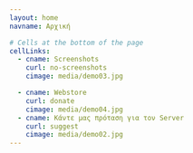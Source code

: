 ```yaml
---
layout: home
navname: Αρχική

# Cells at the bottom of the page
cellLinks:
  - cname: Screenshots
    curl: no-screenshots
    cimage: media/demo03.jpg

  - cname: Webstore
    curl: donate
    cimage: media/demo04.jpg
  - cname: Κάντε μας πρόταση για τον Server
    curl: suggest
    cimage: media/demo02.jpg
---
```


